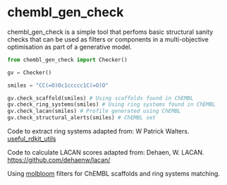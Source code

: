 # chembl_gen_check

chembl_gen_check is a simple tool that perfoms basic structural sanity checks that can be used as filters or components in a multi-objective optimisation as part of a generative model.

```python
from chembl_gen_check import Checker()

gv = Checker()

smiles = "CC(=O)Oc1ccccc1C(=O)O"

gv.check_scaffold(smiles) # Using scaffolds found in ChEMBL
gv.check_ring_systems(smiles) # Using ring systems found in ChEMBL
gv.check_lacan(smiles) # Profile generated using ChEMBL
gv.check_structural_alerts(smiles) # ChEMBL set
```

Code to extract ring systems adapted from: W Patrick Walters. [useful_rdkit_utils](https://github.com/PatWalters/useful_rdkit_utils/blob/master/useful_rdkit_utils/ring_systems.py)

Code to calculate LACAN scores adapted from: Dehaen, W. LACAN. https://github.com/dehaenw/lacan/

Using [molbloom](https://github.com/whitead/molbloom) filters for ChEMBL scaffolds and ring systems matching.
